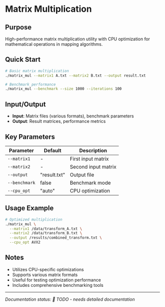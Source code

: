 # Matrix Multiplication

## Purpose
High-performance matrix multiplication utility with CPU optimization for mathematical operations in mapping algorithms.

## Quick Start
```bash
# Basic matrix multiplication
./matrix_mul --matrix1 A.txt --matrix2 B.txt --output result.txt

# Benchmark performance
./matrix_mul --benchmark --size 1000 --iterations 100
```

## Input/Output
- **Input**: Matrix files (various formats), benchmark parameters
- **Output**: Result matrices, performance metrics

## Key Parameters
| Parameter | Default | Description |
|-----------|---------|-------------|
| `--matrix1` | - | First input matrix |
| `--matrix2` | - | Second input matrix |
| `--output` | "result.txt" | Output file |
| `--benchmark` | false | Benchmark mode |
| `--cpu_opt` | "auto" | CPU optimization |

## Usage Example
```bash
# Optimized multiplication
./matrix_mul \
  --matrix1 /data/transform_A.txt \
  --matrix2 /data/transform_B.txt \
  --output /results/combined_transform.txt \
  --cpu_opt AVX2
```

## Notes
- Utilizes CPU-specific optimizations
- Supports various matrix formats
- Useful for testing optimization performance
- Includes comprehensive benchmarking tools

---
*Documentation status: 📝 TODO - needs detailed documentation*
